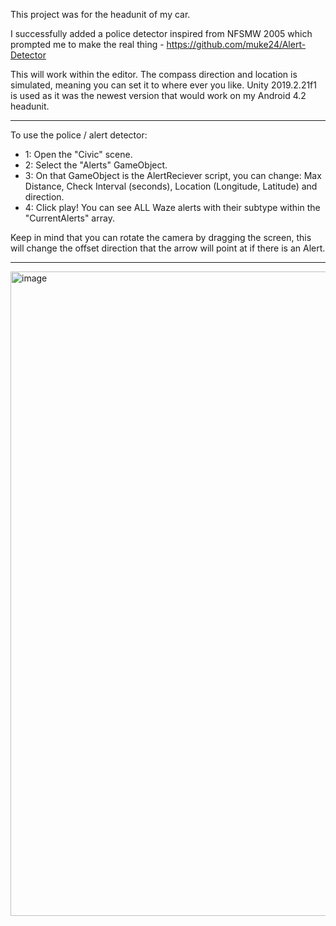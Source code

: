 This project was for the headunit of my car.

I successfully added a police detector inspired from NFSMW 2005 which prompted me to make the real thing - https://github.com/muke24/Alert-Detector

This will work within the editor. The compass direction and location is simulated, meaning you can set it to where ever you like.
Unity 2019.2.21f1 is used as it was the newest version that would work on my Android 4.2 headunit.

------------------------------

To use the police / alert detector:
- 1: Open the "Civic" scene.
- 2: Select the "Alerts" GameObject.
- 3: On that GameObject is the AlertReciever script, you can change: Max Distance, Check Interval (seconds), Location (Longitude, Latitude) and direction.
- 4: Click play! You can see ALL Waze alerts with their subtype within the "CurrentAlerts" array.

Keep in mind that you can rotate the camera by dragging the screen, this will change the offset direction that the arrow will point at if there is an Alert.

------------------------------

<img width="1917" height="1031" alt="image" src="https://github.com/user-attachments/assets/0f4e6d6a-4c01-4366-badf-b51e2456e561" />
